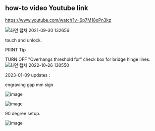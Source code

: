 how-to video Youtube link
-------------------
https://www.youtube.com/watch?v=6p7M18oPn3kz


![화면 캡처 2021-09-30 132656](https://user-images.githubusercontent.com/16078263/135387294-f9d789fb-eaf6-4ebb-84fc-a5b795306cb7.png)

touch and unlock.

PRINT Tip

TURN OFF "Overhangs threshold for" check box
for bridge hinge lines.
![화면 캡처 2022-10-26 130550](https://user-images.githubusercontent.com/16078263/197932237-0a1b09b2-02cc-46dd-b91f-bb784f744bc7.png)

2023-01-09 updates : 

engraving gap mm sign

![image](https://user-images.githubusercontent.com/16078263/211242706-6bcc426b-a5f5-412f-be9b-37943408bf5a.png)

![image](https://user-images.githubusercontent.com/16078263/211242761-dbbccda9-71d7-4f83-84ee-d0dd8d6dfb71.png)


90 degree setup.

![image](https://user-images.githubusercontent.com/16078263/211242494-af2e6ea3-acd7-4703-b146-744133d81774.png)

